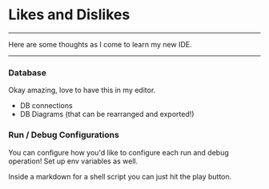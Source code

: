 # Likes and Dislikes

---

Here are some thoughts as I come to learn my new IDE.

---

### Database
Okay amazing, love to have this in my editor.

* DB connections
* DB Diagrams (that can be rearranged and exported!)

### Run / Debug Configurations

You can configure how you'd like to configure each run and debug operation!
Set up env variables as well.

Inside a markdown for a shell script you can just hit the play button.

